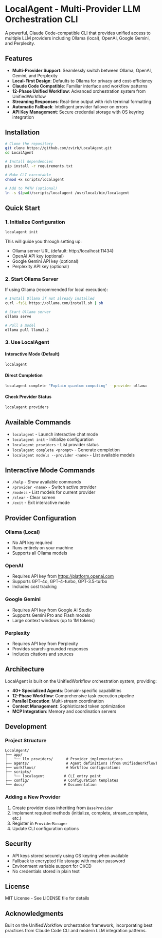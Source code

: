 # LocalAgent - Multi-Provider LLM Orchestration CLI

A powerful, Claude Code-compatible CLI that provides unified access to multiple LLM providers including Ollama (local), OpenAI, Google Gemini, and Perplexity.

## Features

- **Multi-Provider Support**: Seamlessly switch between Ollama, OpenAI, Gemini, and Perplexity
- **Local-First Design**: Defaults to Ollama for privacy and cost-efficiency
- **Claude Code Compatible**: Familiar interface and workflow patterns
- **12-Phase Unified Workflow**: Advanced orchestration system from UnifiedWorkflow
- **Streaming Responses**: Real-time output with rich terminal formatting
- **Automatic Fallback**: Intelligent provider failover on errors
- **API Key Management**: Secure credential storage with OS keyring integration

## Installation

```bash
# Clone the repository
git clone https://github.com/zvirb/LocalAgent.git
cd LocalAgent

# Install dependencies
pip install -r requirements.txt

# Make CLI executable
chmod +x scripts/localagent

# Add to PATH (optional)
ln -s $(pwd)/scripts/localagent /usr/local/bin/localagent
```

## Quick Start

### 1. Initialize Configuration

```bash
localagent init
```

This will guide you through setting up:
- Ollama server URL (default: http://localhost:11434)
- OpenAI API key (optional)
- Google Gemini API key (optional)
- Perplexity API key (optional)

### 2. Start Ollama Server

If using Ollama (recommended for local execution):

```bash
# Install Ollama if not already installed
curl -fsSL https://ollama.com/install.sh | sh

# Start Ollama server
ollama serve

# Pull a model
ollama pull llama3.2
```

### 3. Use LocalAgent

#### Interactive Mode (Default)
```bash
localagent
```

#### Direct Completion
```bash
localagent complete "Explain quantum computing" --provider ollama
```

#### Check Provider Status
```bash
localagent providers
```

## Available Commands

- `localagent` - Launch interactive chat mode
- `localagent init` - Initialize configuration
- `localagent providers` - List provider status
- `localagent complete <prompt>` - Generate completion
- `localagent models --provider <name>` - List available models

## Interactive Mode Commands

- `/help` - Show available commands
- `/provider <name>` - Switch active provider
- `/models` - List models for current provider
- `/clear` - Clear screen
- `/exit` - Exit interactive mode

## Provider Configuration

### Ollama (Local)
- No API key required
- Runs entirely on your machine
- Supports all Ollama models

### OpenAI
- Requires API key from https://platform.openai.com
- Supports GPT-4o, GPT-4-turbo, GPT-3.5-turbo
- Includes cost tracking

### Google Gemini
- Requires API key from Google AI Studio
- Supports Gemini Pro and Flash models
- Large context windows (up to 1M tokens)

### Perplexity
- Requires API key from Perplexity
- Provides search-grounded responses
- Includes citations and sources

## Architecture

LocalAgent is built on the UnifiedWorkflow orchestration system, providing:

- **40+ Specialized Agents**: Domain-specific capabilities
- **12-Phase Workflow**: Comprehensive task execution pipeline
- **Parallel Execution**: Multi-stream coordination
- **Context Management**: Sophisticated token optimization
- **MCP Integration**: Memory and coordination servers

## Development

### Project Structure
```
LocalAgent/
├── app/
│   └── llm_providers/      # Provider implementations
├── agents/                 # Agent definitions (from UnifiedWorkflow)
├── workflows/              # Workflow configurations
├── scripts/
│   └── localagent         # CLI entry point
├── config/                # Configuration templates
└── docs/                  # Documentation
```

### Adding a New Provider

1. Create provider class inheriting from `BaseProvider`
2. Implement required methods (initialize, complete, stream_complete, etc.)
3. Register in `ProviderManager`
4. Update CLI configuration options

## Security

- API keys stored securely using OS keyring when available
- Fallback to encrypted file storage with master password
- Environment variable support for CI/CD
- No credentials stored in plain text

## License

MIT License - See LICENSE file for details

## Acknowledgments

Built on the UnifiedWorkflow orchestration framework, incorporating best practices from Claude Code CLI and modern LLM integration patterns.
